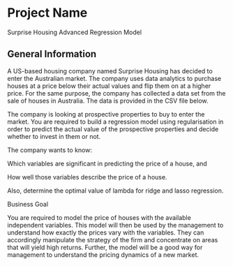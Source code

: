 # Project Name
Surprise Housing Advanced Regression Model

## General Information
A US-based housing company named Surprise Housing has decided to enter the Australian market. The company uses data analytics to purchase houses at a price below their actual values and flip them on at a higher price. For the same purpose, the company has collected a data set from the sale of houses in Australia. The data is provided in the CSV file below.



The company is looking at prospective properties to buy to enter the market. You are required to build a regression model using regularisation in order to predict the actual value of the prospective properties and decide whether to invest in them or not.



The company wants to know:

Which variables are significant in predicting the price of a house, and

How well those variables describe the price of a house.



Also, determine the optimal value of lambda for ridge and lasso regression.



Business Goal



You are required to model the price of houses with the available independent variables. This model will then be used by the management to understand how exactly the prices vary with the variables. They can accordingly manipulate the strategy of the firm and concentrate on areas that will yield high returns. Further, the model will be a good way for management to understand the pricing dynamics of a new market.
